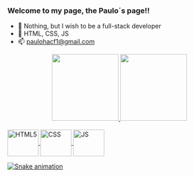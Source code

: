 ### Welcome to my page, the Paulo´s page!!



- 🔭 Nothing, but I wish to be a full-stack developer
- 🌱 HTML, CSS, JS
- 📫 paulohacf1@gmail.com


<div align="center">
  <a href="https://github.com/PauloHenriqueA">
  <img height="150em" src="https://github-readme-stats.vercel.app/api?username=PauloHenriqueA&show_icons=true&theme=tokyonight&include_all_commits=true&count_private=true"/>
  <img height="150em" src="https://github-readme-stats.vercel.app/api/top-langs/?username=PauloHenriqueA&layout=compact&langs_count=7&theme=tokyonight"/>
</div>
  
 <div style="display: inline_block"><br>
 <img align="center" alt="HTML5" height="60" width="70" src="https://cdn.jsdelivr.net/gh/devicons/devicon/icons/html5/html5-plain-wordmark.svg" />
 <img align="center" alt="CSS" height="60" width="70" src="https://cdn.jsdelivr.net/gh/devicons/devicon/icons/css3/css3-plain-wordmark.svg" />
 <img align="center" alt="JS" height="60" width="70" src="https://cdn.jsdelivr.net/gh/devicons/devicon/icons/javascript/javascript-plain.svg" />
</div>

![Snake animation](https://github.com/PauloHenriqueA/PauloHenriqueA/blob/output/github-contribution-grid-snake.svg)
